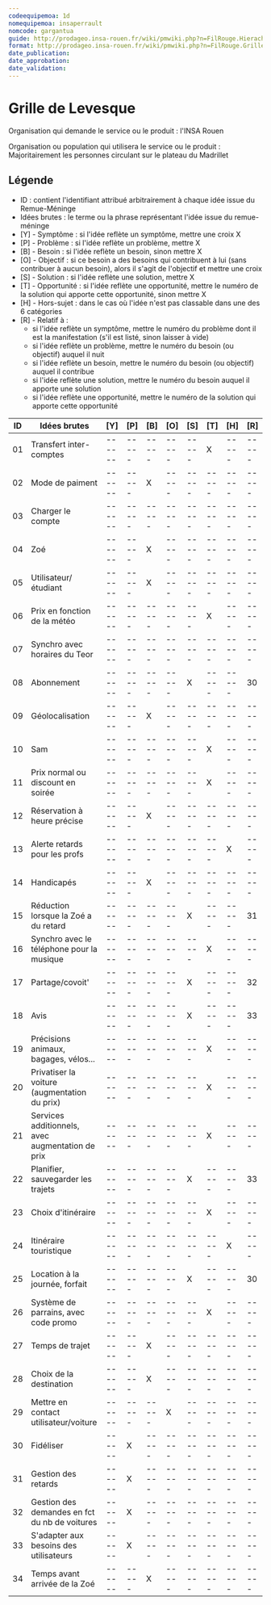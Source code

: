 ```yaml
---
codeequipemoa: 1d
nomequipemoa: insaperrault
nomcode: gargantua
guide: http://prodageo.insa-rouen.fr/wiki/pmwiki.php?n=FilRouge.HierachiserBesoins
format: http://prodageo.insa-rouen.fr/wiki/pmwiki.php?n=FilRouge.GrilleLevesque
date_publication:
date_approbation:
date_validation:
---
```


# Grille de Levesque

Organisation qui demande le service ou le produit : l'INSA Rouen

Organisation ou population qui utilisera le service ou le produit : Majoritairement les personnes circulant sur le plateau du Madrillet

## Légende
 - ID : contient l'identifiant attribué arbitrairement à chaque idée issue du Remue-Méninge
 - Idées brutes : le terme ou la phrase représentant l'idée issue du remue-méninge
 - [Y] - Symptôme : si l'idée reflète un symptôme, mettre une croix X
 - [P] - Problème : si l'idée reflète un problème, mettre X
 - [B] - Besoin : si l'idée reflète un besoin, sinon mettre X
 - [O] - Objectif : si ce besoin a des besoins qui contribuent à lui (sans contribuer à aucun besoin), alors il s'agit de l'objectif et mettre une croix
 - [S] - Solution : si l'idée reflète une solution, mettre X
 - [T] - Opportunité : si l'idée reflète une opportunité, mettre le numéro de la solution qui apporte cette opportunité, sinon mettre X
 - [H] - Hors-sujet : dans le cas où l'idée n'est pas classable dans une des 6 catégories
 - [R] - Relatif à :
   - si l'idée reflète un symptôme, mettre le numéro du problème dont il est la manifestation (s'il est listé, sinon laisser à vide)
   - si l'idée reflète un problème, mettre le numéro du besoin (ou objectif) auquel il nuit
   - si l'idée reflète un besoin, mettre le numéro du besoin (ou objectif) auquel il contribue
   - si l'idée reflète une solution, mettre le numéro du besoin auquel il apporte une solution
   - si l'idée reflète une opportunité, mettre le numéro de la solution qui apporte cette opportunité


| ID 	| Idées brutes 	                                  |  [Y] | [P] | [B] | [O] | [S] | [T] | [H] | [R] |
|----	|-------------------------------------------------|------|-----|-----|-----|-----|-----|-----|-----|
| 01 	|Transfert inter-comptes                          |------|-----|-----|-----|-----|  X  |-----|-----|
| 02 	|Mode de paiment                                  |------|-----|  X  |-----|-----|-----|-----|-----|
| 03 	|Charger le compte                                |------|-----|-----|-----|-----|-----|-----|-----|
| 04 	|Zoé            	                                |------|-----|  X  |-----|-----|-----|-----|-----|
| 05	|Utilisateur/étudiant                             |------|-----|  X  |-----|-----|-----|-----|-----|
| 06	|Prix en fonction de la météo                     |------|-----|-----|-----|-----|  X  |-----|-----|
| 07	|Synchro avec horaires du Teor                    |------|-----|-----|-----|-----|-----|-----|-----|
| 08	|Abonnement                                       |------|-----|-----|-----|  X  |-----|-----| 30  |
| 09	|Géolocalisation                                  |------|-----|  X  |-----|-----|-----|-----|-----|
| 10	|Sam                                              |------|-----|-----|-----|-----|  X  |-----|-----|
| 11	|Prix normal ou discount en soirée                |------|-----|-----|-----|-----|  X  |-----|-----|
| 12	|Réservation à heure précise                      |------|-----|  X  |-----|-----|-----|-----|-----|
| 13	|Alerte retards pour les profs                    |------|-----|-----|-----|-----|-----|  X  |-----|
| 14	|Handicapés                                       |------|-----|  X  |-----|-----|-----|-----|-----|
| 15	|Réduction lorsque la Zoé a du retard             |------|-----|-----|-----|  X  |-----|-----| 31  |
| 16	|Synchro avec le téléphone pour la musique        |------|-----|-----|-----|-----|  X  |-----|-----|
| 17	|Partage/covoit'                                  |------|-----|-----|-----|  X  |-----|-----| 32  |
| 18	|Avis                                             |------|-----|-----|-----|  X  |-----|-----| 33  |
| 19	|Précisions animaux, bagages, vélos...            |------|-----|-----|-----|-----|  X  |-----|-----|
| 20	|Privatiser la voiture (augmentation du prix)     |------|-----|-----|-----|-----|  X  |-----|-----|
| 21	|Services additionnels, avec augmentation de prix |------|-----|-----|-----|-----|  X  |-----|-----|
| 22	|Planifier, sauvegarder les trajets               |------|-----|-----|-----|  X  |-----|-----| 33  |
| 23	|Choix d'itinéraire                               |------|-----|-----|-----|-----|  X  |-----|-----|
| 24	|Itinéraire touristique                           |------|-----|-----|-----|-----|-----|  X  |-----|
| 25	|Location à la journée, forfait                   |------|-----|-----|-----|  X  |-----|-----| 30  |
| 26	|Système de parrains, avec code promo             |------|-----|-----|-----|-----|  X  |-----|-----|
| 27	|Temps de trajet                                  |------|-----|  X  |-----|-----|-----|-----|-----|
| 28	|Choix de la destination                          |------|-----|  X  |-----|-----|-----|-----|-----|
| 29	|Mettre en contact utilisateur/voiture            |------|-----|-----|  X  |-----|-----|-----|-----|
| 30  |Fidéliser                                        |------|  X  |-----|-----|-----|-----|-----|-----|
| 31  |Gestion des retards                              |------|  X  |-----|-----|-----|-----|-----|-----|
| 32  |Gestion des demandes en fct du nb de voitures    |------|  X  |-----|-----|-----|-----|-----|-----|
| 33  |S'adapter aux besoins des utilisateurs           |------|  X  |-----|-----|-----|-----|-----|-----|
| 34  |Temps avant arrivée de la Zoé                    |------|-----|  X  |-----|-----|-----|-----|-----|
